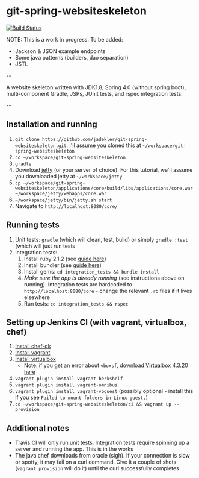 # git-spring-websiteskeleton

[![Build Status](https://travis-ci.org/jadekler/git-spring-websiteskeleton.svg)](https://travis-ci.org/jadekler/git-spring-websiteskeleton)

NOTE: This is a work in progress. To be added:

- Jackson & JSON example endpoints
- Some java patterns (builders, dao separation)
- JSTL

--

A website skeleton written with JDK1.8, Spring 4.0 (without spring boot), multi-component Gradle, JSPs, JUnit tests,
and rspec integration tests.

--

## Installation and running

1. `git clone https://github.com/jadekler/git-spring-websiteskeleton.git`. I'll assume you cloned this at
`~/workspace/git-spring-websiteskeleton`
1. `cd ~/workspace/git-spring-websiteskeleton`
1. `gradle`
1. Download [jetty](http://download.eclipse.org/jetty/stable-9/dist/) (or your server of choice). For this tutorial,
we'll assume you downloaded jetty at `~/workspace/jetty`
1. `cp ~/workspace/git-spring-websiteskeleton/applications/core/build/libs/applications/core.war ~/workspace/jetty/webapps/core.war`
1. `~/workspace/jetty/bin/jetty.sh start`
1. Navigate to `http://localhost:8080/core/`

## Running tests

1. Unit tests: `gradle` (which will clean, test, build) or simply `gradle :test` (which will just run tests
1. Integration tests:
    1. Install ruby 2.1.2 (see [guide here](https://www.ruby-lang.org/en/documentation/installation/))
    1. Install bundler (see [guide here](http://bundler.io/))
    1. Install gems: `cd integration_tests && bundle install`
    1. *Make sure the app is already running* (see instructions above on running). Integration tests are hardcoded to
    `http://localhost:8080/core` - change the relevant `.rb` files if it lives elsewhere
    1. Run tests: `cd integration_tests && rspec`

## Setting up Jenkins CI (with vagrant, virtualbox, chef)

1. [Install chef-dk](https://downloads.chef.io/chef-dk/)
1. [Install vagrant](http://www.vagrantup.com/downloads.html)
1. [Install virtualbox](https://www.virtualbox.org/wiki/Downloads)
    - Note: if you get an error about `vboxsf`, [download Virtualbox 4.3.20 here](https://www.virtualbox.org/wiki/Download_Old_Builds_4_3)
1. `vagrant plugin install vagrant-berkshelf`
1. `vagrant plugin install vagrant-omnibus`
1. `vagrant plugin install vagrant-vbguest` (possibly optional - install this if you see `Failed to mount folders in Linux guest.`)
1. `cd ~/workspace/git-spring-websiteskeleton/ci && vagrant up --provision`

## Additional notes

- Travis CI will only run unit tests. Integration tests require spinning up a server and running the app. This is in the works
- The java chef downloads from oracle (sigh). If your connection is slow or spotty, it may fail on a curl command. Give it
a couple of shots (`vagrant provision` will do it) until the curl successfully completes
